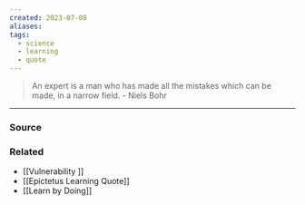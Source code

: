 ```yaml
---
created: 2023-07-08
aliases: 
tags:
  - science
  - learning
  - quote
---
```

> An expert is a man who has made all the mistakes which can be made, in a narrow field. - Niels Bohr

---

### Source

### Related
- [[Vulnerability ]] 
- [[Epictetus Learning Quote]] 
- [[Learn by Doing]]